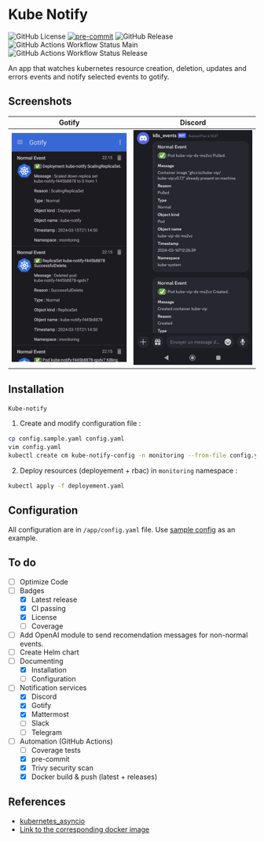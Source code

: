 # Kube Notify

![GitHub License](https://img.shields.io/github/license/LawiK974/kube-notify)
[![pre-commit](https://img.shields.io/badge/pre--commit-enabled-brightgreen?logo=pre-commit)](https://github.com/pre-commit/pre-commit)
![GitHub Release](https://img.shields.io/github/v/release/LawiK974/kube-notify?display_name=release&link=https%3A%2F%2Fgithub.com%2FLawiK974%2Fkube-notify%2Freleases%2Flatest)
![GitHub Actions Workflow Status Main](https://img.shields.io/github/actions/workflow/status/LawiK974/kube-notify/github-actions-docker.yml?branch=main&label=Build%26Push%20Main)
![GitHub Actions Workflow Status Release](https://img.shields.io/github/actions/workflow/status/LawiK974/kube-notify/github-actions-docker-tags.yml?label=Build%26Push%20Release)


An app that watches kubernetes resource creation, deletion, updates and errors events and notify selected events to gotify.

## Screenshots

| Gotify | Discord |
|--------|---------|
| ![](./images/gotify.jpg)  | ![](./images/discord.jpg) |

## Installation

`Kube-notify`

1. Create and modify configuration file :

```sh
cp config.sample.yaml config.yaml
vim config.yaml
kubectl create cm kube-notify-config -n monitoring --from-file config.yaml
```

2. Deploy resources (deployement + rbac) in `monitoring` namespace :

```sh
kubectl apply -f deployement.yaml
```

## Configuration

All configuration are in `/app/config.yaml` file.
Use [sample config](./config.sample.yaml) as an example.

## To do

- [ ] Optimize Code
- [ ] Badges
  - [x] Latest release
  - [x] CI passing
  - [x] License
  - [ ] Coverage
- [ ] Add OpenAI module to send recomendation messages for non-normal events.
- [ ] Create Helm chart
- [ ] Documenting
  - [x] Installation
  - [ ] Configuration
- [ ] Notification services
  - [x] Discord
  - [x] Gotify
  - [x] Mattermost
  - [ ] Slack
  - [ ] Telegram
- [ ] Automation (GitHub Actions)
  - [ ] Coverage tests
  - [x] pre-commit
  - [x] Trivy security scan
  - [x] Docker build & push (latest + releases)

## References

- [kubernetes_asyncio](https://github.com/tomplus/kubernetes_asyncio)
- [Link to the corresponding docker image](https://hub.docker.com/r/wikle/kube-notify)
